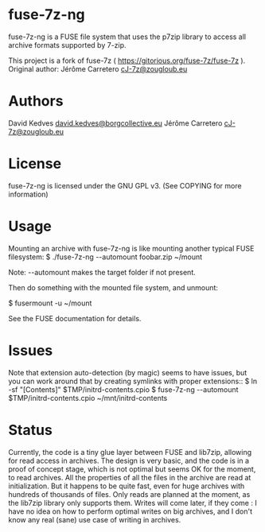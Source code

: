 fuse-7z-ng
==========

fuse-7z-ng is a FUSE file system that uses the p7zip
library to access all archive formats supported by 7-zip.

This project is a fork of fuse-7z ( https://gitorious.org/fuse-7z/fuse-7z ).
Original author: Jérôme Carretero <cJ-7z@zougloub.eu>

Authors
=======

David Kedves <david.kedves@borgcollective.eu>
Jérôme Carretero <cJ-7z@zougloub.eu>

License
=======

fuse-7z-ng is licensed under the GNU GPL v3. (See COPYING for more information)

Usage
=====

Mounting an archive with fuse-7z-ng is like mounting another typical FUSE
filesystem:
$ ./fuse-7z-ng --automount foobar.zip ~/mount

Note: --automount makes the target folder if not present.

Then do something with the mounted file system, and unmount:

$ fusermount -u ~/mount

See the FUSE documentation for details.

Issues
======

Note that extension auto-detection (by magic) seems to have issues,
but you can work around that by creating symlinks with proper extensions::
$ ln -sf "[Contents]" $TMP/initrd-contents.cpio
$ fuse-7z-ng --automount $TMP/initrd-contents.cpio ~/mnt/initrd-contents

Status
======

Currently, the code is a tiny glue layer between FUSE and lib7zip,
allowing for read access in archives.
The design is very basic, and the code is in a proof of concept stage,
which is not optimal but seems OK for the moment, to read archives.
All the properties of all the files in the archive are read at initialization.
But it happens to be quite fast, even for huge archives with hundreds
of thousands of files.
Only reads are planned at the moment, as the lib7zip library only supports them.
Writes will come later, if they come : I have no idea on how to perform optimal
writes on big archives, and I don't know any real (sane) use case of writing
in archives.
